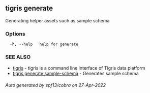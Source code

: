 ## tigris generate

Generating helper assets such as sample schema

### Options

```
  -h, --help   help for generate
```

### SEE ALSO

- [tigris](tigris.md) - tigris is a command line interface of Tigris data platform
- [tigris generate sample-schema](tigris_generate_sample-schema.md) - Generates sample schema

###### Auto generated by spf13/cobra on 27-Apr-2022

